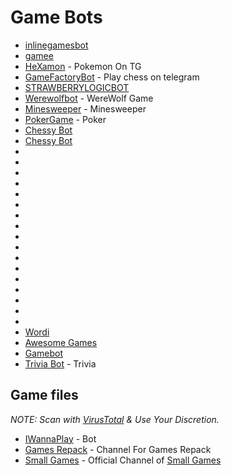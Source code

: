 # Game Bots
- [inlinegamesbot](https://t.me/inlinegamesbot)
- [gamee](https://t.me/gamee)
- [HeXamon](https://t.me/HeXamonbot/) - Pokemon On TG
- [GameFactoryBot](https://GameFactoryBot) - Play chess on telegram
- [STRAWBERRYLOGICBOT](https://t.me/STRAWBERRYLOGICBOT/)
- [Werewolfbot](https://t.me/werewolfbot) - WereWolf Game
- [Minesweeper](https://t.me/minroobot) - Minesweeper
- [PokerGame](https://t.me/PokerBot) - Poker
- [Chessy Bot](https://t.me/CHESSY_BOT)
- [Chessy Bot](https://t.me/CHESSBOT)
- [](https://t.me/HOKMBAZIBOT)
- [](https://t.me/MENCHOOLBOT)
- [](https://t.me/SLGBOT)
- [](https://t.me/BM_XOBOT)
- [](https://t.me/OXBOT)
- [](https://t.me/XOBOT)
- [](https://t.me/NIMBOT)
- [](https://t.me/DREAMERSBOT)
- [](https://t.me/HEXAMONBOT)
- [](https://t.me/UCAHBOT)
- [](https://t.me/GAME100BOT)
- [](https://t.me/ASMFAMIL1BOT)
- [](https://t.me/CARDGAMESBOT)
- [](https://t.me/HOOSHROBOT)
- [](https://t.me/ROONXGAME_BOT)
- [](https://t.me/KALAMATORBOT)
- [](https://t.me/KALAMEBOT)
- [Wordi](https://t.me/WORDIBOT)
- [Awesome Games](https://t.me/AWESOMEBOT)
- [Gamebot](https://t.me/GAMEBOT)
- [Trivia Bot](https://t.me/TRIVIABOT) - Trivia

## Game files

_NOTE: Scan with [VirusTotal](https://VirusTotal.com) & Use Your Discretion._

- [IWannaPlay](@IWannaPlayBot) - Bot
- [Games Repack](https://t.me/irgi_dlya_pc) - Channel For Games Repack
- [Small  Games](https://t.me/SmallGamez)  - Official Channel of [Small Games](https://github.com/SpamVerse/Piratezparty/blob/main/Entertainment/Games.md#L26)